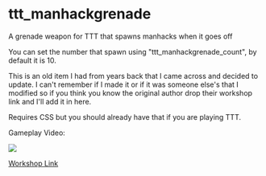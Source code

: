 # ttt_manhackgrenade
A grenade weapon for TTT that spawns manhacks when it goes off

You can set the number that spawn using "ttt_manhackgrenade_count", by default it is 10.

This is an old item I had from years back that I came across and decided to update. I can't remember if I made it or if it was someone else's that I modified so if you think you know the original author drop their workshop link and I'll add it in here.

Requires CSS but you should already have that if you are playing TTT.

Gameplay Video:

[![](http://img.youtube.com/vi/W6yKUQVWt5c/0.jpg)](http://www.youtube.com/watch?v=W6yKUQVWt5c "Gameplay Video")

[Workshop Link](https://steamcommunity.com/sharedfiles/filedetails/?id=1520177108)
